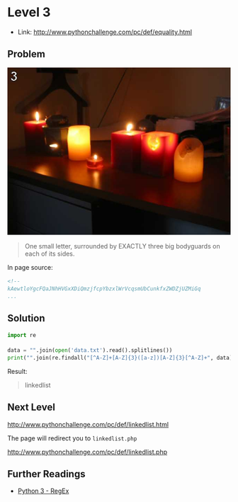 # Level 3

- Link: http://www.pythonchallenge.com/pc/def/equality.html


## Problem




![](images/bodyguard.jpg)

> One small letter, surrounded by EXACTLY three big bodyguards on each of its sides.


In page source: 

```html
<!--
kAewtloYgcFQaJNhHVGxXDiQmzjfcpYbzxlWrVcqsmUbCunkfxZWDZjUZMiGq
...
```

## Solution

```python
import re

data = "".join(open('data.txt').read().splitlines())
print("".join(re.findall("[^A-Z]+[A-Z]{3}([a-z])[A-Z]{3}[^A-Z]+", data)))
```

Result: 


> linkedlist


## Next Level

http://www.pythonchallenge.com/pc/def/linkedlist.html

The page will redirect you to ``linkedlist.php``

http://www.pythonchallenge.com/pc/def/linkedlist.php

## Further Readings

- [Python 3 - RegEx](http://www.hackingnote.com/en/python/re/)